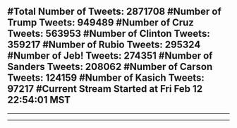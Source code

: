 #Total Number of Tweets: 2871708 
#Number of Trump Tweets: 949489
#Number of Cruz Tweets: 563953
#Number of Clinton Tweets: 359217
#Number of Rubio Tweets: 295324
#Number of Jeb! Tweets: 274351
#Number of Sanders Tweets: 208062
#Number of Carson Tweets: 124159
#Number of Kasich Tweets: 97217
#Current Stream Started at Fri Feb 12 22:54:01 MST
---
---
---
